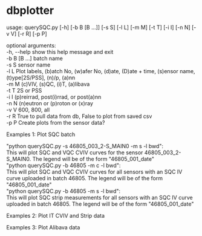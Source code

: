 # dbplotter
usage: querySQC.py [-h] [-b B [B ...]] [-s S] [-l L] [-m M] [-t T] [-i I] [-n N] [-v V] [-r R] [-p P]

optional arguments:  
  -h, --help    show this help message and exit  
  -b B [B ...]  batch name  
  -s S          sensor name  
  -l L          Plot labels, (b)atch No, (w)afer No, (d)ate, (D)ate + time, (s)ensor name, (t)ype[2S/PSS], (n)/p, (a)nn  
  -m M          (c)VIV, (s)QC, (i)T, (a)libava  
  -t T          2S or PSS  
  -i I          (p)reirrad, post(i)rrad, or post(a)nn  
  -n N          (n)eutron or (p)roton or (x)ray  
  -v V          600, 800, all  
  -r R          True to pull data from db, False to plot from saved csv  
  -p P          Create plots from the sensor data?  

Examples 1: Plot SQC batch

"python querySQC.py -s 46805_003_2-S_MAIN0 -m s -l bwd":  
This will plot SQC and VQC CVIV curves for the sensor 46805_003_2-S_MAIN0.  The legend will be of the form "46805_001_date"  
"python querySQC.py -b 46805 -m c -l bwd":  
This will plot SQC and VQC CVIV curves for all sensors with an SQC IV curve uploaded in batch 46805.  The legend will be of the form "46805_001_date"  
"python querySQC.py -b 46805 -m s -l bwd":  
This will plot SQC strip measurements for all sensors with an SQC IV curve uploaded in batch 46805.  The legend will be of the form "46805_001_date"  
  
Examples 2: Plot IT CVIV and Strip data

Examples 3: Plot Alibava data
